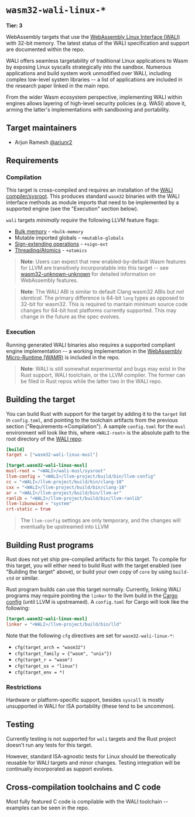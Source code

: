 # `wasm32-wali-linux-*`

**Tier: 3**

WebAssembly targets that use the [WebAssembly Linux Interface (WALI)](https://github.com/arjunr2/WALI) with 32-bit memory. The latest status of the WALI specification and support are documented within the repo.

WALI offers seamless targetability of traditional Linux applications to Wasm by exposing Linux syscalls strategically into the sandbox. Numerous applications and build system work unmodified over WALI, including complex low-level system libraries -- a list of applications are included in the research paper linked in the main repo.

From the wider Wasm ecosystem perspective, implementing WALI within engines allows layering of high-level security policies (e.g. WASI) above it, arming the latter's implementations with sandboxing and portability.

## Target maintainers

- Arjun Ramesh [@arjunr2](https://github.com/arjunr2)

## Requirements

### Compilation
This target is cross-compiled and requires an installation of the [WALI compiler/sysroot](https://github.com/arjunr2/WALI). This produces standard `wasm32` binaries with the WALI interface methods as module imports that need to be implemented by a supported engine (see the  "Execution" section below).

`wali` targets *minimally require* the following LLVM feature flags:

* [Bulk memory] - `+bulk-memory`
* Mutable imported globals - `+mutable-globals`
* [Sign-extending operations] - `+sign-ext`
* [Threading/Atomics] - `+atomics`

[Bulk memory]: https://github.com/WebAssembly/spec/blob/main/proposals/bulk-memory-operations/Overview.md
[Sign-extending operations]: https://github.com/WebAssembly/spec/blob/main/proposals/sign-extension-ops/Overview.md
[Threading/Atomics]: https://github.com/WebAssembly/threads/blob/main/proposals/threads/Overview.md

> **Note**: Users can expect that new enabled-by-default Wasm features for LLVM are transitively incorporatable into this target -- see [wasm32-unknown-unknown](wasm32-unknown-unknown.md) for detailed information on WebAssembly features.


> **Note**: The WALI ABI is similar to default Clang wasm32 ABIs but *not identical*. The primary difference is 64-bit `long` types as opposed to 32-bit for wasm32. This is required to mantain minimum source code changes for 64-bit host platforms currently supported. This may change in the future as the spec evolves.

### Execution
Running generated WALI binaries also requires a supported compliant engine implementation -- a working implementation in the [WebAssembly Micro-Runtime (WAMR)](https://github.com/arjunr2/WALI) is included in the repo.

> **Note**: WALI is still somewhat experimental and bugs may exist in the Rust support, WALI toolchain, or the LLVM compiler. The former can be filed in Rust repos while the latter two in the WALI repo.

## Building the target

You can build Rust with support for the target by adding it to the `target`
list in `config.toml`, and pointing to the toolchain artifacts from the previous section ("Requirements->Compilation"). A sample `config.toml` for the `musl` environment will look like this, where `<WALI-root>` is the absolute path to the root directory of the [WALI repo](https://github.com/arjunr2/WALI):

```toml
[build]
target = ["wasm32-wali-linux-musl"]

[target.wasm32-wali-linux-musl]
musl-root = "<WALI>/wali-musl/sysroot"
llvm-config = "<WALI>/llvm-project/build/bin/llvm-config"
cc = "<WALI>/llvm-project/build/bin/clang-18"
cxx = "<WALI>/llvm-project/build/bin/clang-18"
ar = "<WALI>/llvm-project/build/bin/llvm-ar"
ranlib = "<WALI>/llvm-project/build/bin/llvm-ranlib"
llvm-libunwind = "system"
crt-static = true
```

> The `llvm-config` settings are only temporary, and the changes will eventually be upstreamed into LLVM

## Building Rust programs

Rust does not yet ship pre-compiled artifacts for this target. To compile for
this target, you will either need to build Rust with the target enabled (see
"Building the target" above), or build your own copy of `core` by using
`build-std` or similar.

Rust program builds can use this target normally. Currently, linking WALI programs may require pointing the `linker` to the llvm build in the [Cargo config](https://doc.rust-lang.org/cargo/reference/config.html) (until LLVM is upstreamed). A `config.toml` for Cargo will look like the following:

```toml
[target.wasm32-wali-linux-musl]
linker = "<WALI>/llvm-project/build/bin/lld"
```

Note that the following `cfg` directives are set for `wasm32-wali-linux-*`:

* `cfg(target_arch = "wasm32")`
* `cfg(target_family = {"wasm", "unix"})`
* `cfg(target_r = "wasm")`
* `cfg(target_os = "linux")`
* `cfg(target_env = *)`

### Restrictions

Hardware or platform-specific support, besides `syscall` is mostly unsupported in WALI for ISA portability (these tend to be uncommon).

## Testing

Currently testing is not supported for `wali` targets and the Rust project doesn't run any tests for this target.

However, standard ISA-agnostic tests for Linux should be thereotically reusable for WALI targets and minor changes. Testing integration will be continually incorporated as support evolves.


## Cross-compilation toolchains and C code

Most fully featured C code is compilable with the WALI toolchain -- examples can be seen in the repo.
